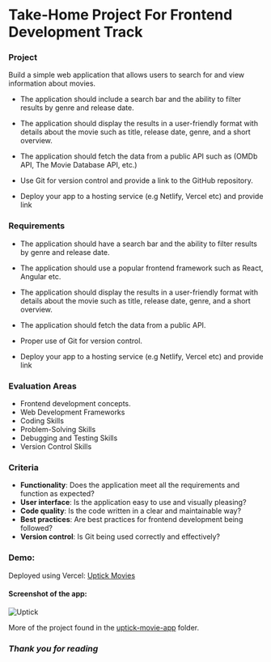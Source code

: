 # Take-Home Project For Frontend Development Track

### Project

Build a simple web application that allows users to search for and
view information about movies.

- The application should include a search bar and the ability to filter results by
genre and release date.

- The application should display the results in a user-friendly format with
details about the movie such as title, release date, genre, and a short
overview.

- The application should fetch the data from a public API such as (OMDb API,
The Movie Database API, etc.)

- Use Git for version control and provide a link to the GitHub repository.

- Deploy your app to a hosting service (e.g Netlify, Vercel etc) and provide link

### Requirements

- The application should have a search bar and the ability to filter results by
genre and release date.

- The application should use a popular frontend framework such as React,
Angular etc.

- The application should display the results in a user-friendly format with
details about the movie such as title, release date, genre, and a short
overview.

- The application should fetch the data from a public API.

- Proper use of Git for version control.

- Deploy your app to a hosting service (e.g Netlify, Vercel etc) and provide link


### Evaluation Areas
-   Frontend development concepts.
-   Web Development Frameworks
-   Coding Skills
-   Problem-Solving Skills
-   Debugging and Testing Skills
-   Version Control Skills


### Criteria
-   **Functionality**: Does the application meet all the requirements and function as
expected?
-   **User interface**: Is the application easy to use and visually pleasing?
-   **Code quality**: Is the code written in a clear and maintainable way?
-   **Best practices**: Are best practices for frontend development being followed?
-   **Version control**: Is Git being used correctly and effectively?

### Demo:

Deployed using Vercel:
[Uptick Movies](https://uptick-frontend-development.vercel.app/)

#### Screenshot of the app:

![Uptick](./src/images/sc_uptick.png)

More of the project found in the [uptick-movie-app](./uptick-movie-app) folder.

### *Thank you for reading*